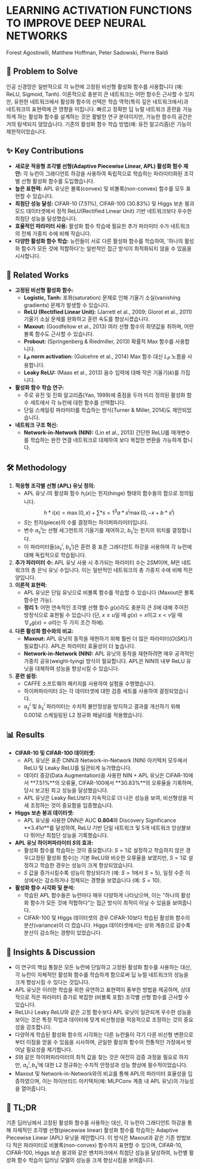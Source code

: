 # LEARNING ACTIVATION FUNCTIONS TO IMPROVE DEEP NEURAL NETWORKS

Forest Agostinelli, Matthew Hoffman, Peter Sadowski, Pierre Baldi

## 🧩 Problem to Solve

인공 신경망은 일반적으로 각 뉴런에 고정된 비선형 활성화 함수를 사용합니다 (예: ReLU, Sigmoid, Tanh). 이론적으로 충분히 큰 네트워크는 어떤 함수든 근사할 수 있지만, 유한한 네트워크에서 활성화 함수의 선택은 학습 역학(특히 깊은 네트워크에서)과 네트워크의 표현력에 큰 영향을 미칩니다. 빠르고 정확한 딥 뉴럴 네트워크 훈련을 가능하게 하는 활성화 함수를 설계하는 것은 활발한 연구 분야이지만, 가능한 함수의 공간은 거의 탐색되지 않았습니다. 기존의 활성화 함수 학습 방법(예: 유전 알고리즘)은 기능이 제한적이었습니다.

## ✨ Key Contributions

- **새로운 적응형 조각별 선형(Adaptive Piecewise Linear, APL) 활성화 함수 제안:** 각 뉴런이 그래디언트 하강을 사용하여 독립적으로 학습하는 파라미터화된 조각별 선형 활성화 함수를 도입했습니다.
- **높은 표현력:** APL 유닛은 볼록(convex) 및 비볼록(non-convex) 함수를 모두 표현할 수 있습니다.
- **최첨단 성능 달성:** CIFAR-10 (7.51%), CIFAR-100 (30.83%) 및 Higgs 보손 붕괴 모드 데이터셋에서 정적 ReLU(Rectified Linear Unit) 기반 네트워크보다 우수한 최첨단 성능을 달성했습니다.
- **효율적인 파라미터 사용:** 활성화 함수 학습에 필요한 추가 파라미터 수가 네트워크의 전체 가중치 수에 비해 작습니다.
- **다양한 활성화 함수 학습:** 뉴런들이 서로 다른 활성화 함수를 학습하여, '하나의 활성화 함수가 모든 것에 적합하다'는 일반적인 접근 방식이 최적화되지 않을 수 있음을 시사합니다.

## 📎 Related Works

- **고정된 비선형 활성화 함수:**
  - **Logistic, Tanh:** 포화(saturation) 문제로 인해 기울기 소실(vanishing gradients) 문제가 발생할 수 있습니다.
  - **ReLU (Rectified Linear Unit):** (Jarrett et al., 2009; Glorot et al., 2011) 기울기 소실 문제를 완화하고 훈련 속도를 향상시켰습니다.
  - **Maxout:** (Goodfellow et al., 2013) 여러 선형 함수의 최댓값을 취하며, 어떤 볼록 함수도 근사할 수 있습니다.
  - **Probout:** (Springenberg & Riedmiller, 2013) 확률적 Max 함수를 사용합니다.
  - **$L_P$ norm activation:** (Gulcehre et al., 2014) Max 함수 대신 $L_P$ 노름을 사용합니다.
  - **Leaky ReLU:** (Maas et al., 2013) 음수 입력에 대해 작은 기울기($k$)를 가집니다.
- **활성화 함수 학습 연구:**
  - 주로 유전 및 진화 알고리즘(Yao, 1999)에 중점을 두어 미리 정의된 활성화 함수 세트에서 각 뉴런에 대한 함수를 선택합니다.
  - 단일 스케일링 파라미터를 학습하는 방식(Turner & Miller, 2014)도 제안되었습니다.
- **네트워크 구조 혁신:**
  - **Network-in-Network (NIN):** (Lin et al., 2013) 간단한 ReLU를 매개변수를 학습하는 완전 연결 네트워크로 대체하여 보다 복잡한 변환을 가능하게 합니다.

## 🛠️ Methodology

1. **적응형 조각별 선형 (APL) 유닛 정의:**
   - APL 유닛 $i$의 활성화 함수 $h_i(x)$는 힌지(hinge) 형태의 함수들의 합으로 정의됩니다.
     $$ h*i(x) = \max(0, x) + \sum*{s=1}^{S} a*{s}^{i} \max(0, -x + b*{s}^{i}) $$
   - $S$는 힌지(piece)의 수를 결정하는 하이퍼파라미터입니다.
   - 변수 $a_{s}^{i}$는 선형 세그먼트의 기울기를 제어하고, $b_{s}^{i}$는 힌지의 위치를 결정합니다.
   - 이 파라미터들($a_{s}^{i}$, $b_{s}^{i}$)은 훈련 중 표준 그래디언트 하강을 사용하여 각 뉴런에 대해 독립적으로 학습됩니다.
2. **추가 파라미터 수:** APL 유닛 사용 시 추가되는 파라미터 수는 $2SM$이며, $M$은 네트워크의 총 은닉 유닛 수입니다. 이는 일반적인 네트워크의 총 가중치 수에 비해 적은 양입니다.
3. **이론적 표현력:**
   - APL 유닛은 단일 유닛으로 비볼록 함수를 학습할 수 있습니다 (Maxout은 볼록 함수만 가능).
   - **정리 1:** 어떤 연속적인 조각별 선형 함수 $g(x)$라도 충분히 큰 $S$에 대해 주어진 방정식으로 표현될 수 있습니다 (단, $x \geq u$일 때 $g(x)=x$이고 $x < v$일 때 $\nabla_{x} g(x)=\alpha$라는 두 가지 조건 하에).
4. **다른 활성화 함수와의 비교:**
   - **Maxout:** APL 유닛의 동작을 재현하기 위해 훨씬 더 많은 파라미터($O(SK)$)가 필요합니다. APL은 파라미터 효율성이 더 높습니다.
   - **Network-in-Network (NIN):** APL 유닛의 동작을 재현하려면 매우 공격적인 가중치 공유(weight-tying) 방식이 필요합니다. APL은 NIN의 내부 ReLU 유닛을 대체하여 성능을 향상시킬 수 있습니다.
5. **훈련 설정:**
   - CAFFE 소프트웨어 패키지를 사용하여 실험을 수행했습니다.
   - 하이퍼파라미터 $S$는 각 데이터셋에 대한 검증 세트를 사용하여 결정되었습니다.
   - $a_{s}^{i}$ 및 $b_{s}^{i}$ 파라미터는 수치적 불안정성을 방지하고 결과를 개선하기 위해 $0.001$로 스케일링된 L2 정규화 페널티를 적용했습니다.

## 📊 Results

- **CIFAR-10 및 CIFAR-100 데이터셋:**
  - APL 유닛은 표준 CNN과 Network-in-Network (NIN) 아키텍처 모두에서 ReLU 및 Leaky ReLU를 일관되게 능가했습니다.
  - 데이터 증강(Data Augmentation)을 사용한 NIN + APL 유닛은 CIFAR-10에서 **7.51%**의 오류율, CIFAR-100에서 **30.83%**의 오류율을 기록하며, 당시 보고된 최고 성능을 달성했습니다.
  - APL 유닛은 Leaky ReLU보다 지속적으로 더 나은 성능을 보여, 비선형성을 미세 조정하는 것이 중요함을 입증했습니다.
- **Higgs 보손 붕괴 데이터셋:**
  - APL 유닛을 사용한 DNN은 AUC **0.804**와 Discovery Significance **3.41$\sigma$**를 달성하여, ReLU 기반 단일 네트워크 및 5개 네트워크 앙상블보다 뛰어난 최첨단 성능을 기록했습니다.
- **APL 유닛 하이퍼파라미터 $S$의 효과:**
  - 활성화 함수를 학습하는 것이 중요합니다: $S=1$로 설정하고 학습하지 않은 경우(고정된 활성화 함수)는 기본 ReLU와 비슷한 오류율을 보였지만, $S=1$로 설정하고 학습한 경우는 성능이 크게 향상되었습니다.
  - $S$ 값을 증가시킬수록 성능이 향상되다가 (예: $S=1$에서 $S=5$), 일정 수준 이상에서는 감소하거나 정체되는 경향을 보였습니다 (예: $S=10$).
- **활성화 함수 시각화 및 분석:**
  - 학습된 APL 함수들은 뉴런마다 매우 다양하게 나타났으며, 이는 "하나의 활성화 함수가 모든 것에 적합하다"는 접근 방식이 최적이 아닐 수 있음을 보여줍니다.
  - CIFAR-100 및 Higgs 데이터셋의 경우 CIFAR-10보다 학습된 활성화 함수의 분산(variance)이 더 컸습니다. Higgs 데이터셋에서는 상위 계층으로 갈수록 분산이 감소하는 경향이 있었습니다.

## 🧠 Insights & Discussion

- 이 연구의 핵심 통찰은 모든 뉴런에 단일하고 고정된 활성화 함수를 사용하는 대신, 각 뉴런이 자체적인 활성화 함수를 학습하게 함으로써 딥 뉴럴 네트워크의 성능을 크게 향상시킬 수 있다는 것입니다.
- APL 유닛은 이러한 학습을 위한 유연하고 표현력이 풍부한 방법을 제공하며, 상대적으로 적은 파라미터 증가로 복잡한 (비볼록 포함) 조각별 선형 함수를 근사할 수 있습니다.
- ReLU나 Leaky ReLU와 같은 고정 함수보다 APL 유닛이 일관되게 우수한 성능을 보이는 것은 특정 작업과 데이터에 맞게 비선형성을 적응적으로 조정하는 것의 중요성을 강조합니다.
- 다양하게 학습된 활성화 함수의 시각화는 다른 뉴런들이 각기 다른 비선형 변환으로부터 이점을 얻을 수 있음을 시사하며, 균일한 활성화 함수의 전통적인 가정에서 벗어날 필요성을 제기합니다.
- $S$와 같은 하이퍼파라미터의 최적 값을 찾는 것은 여전히 검증 과정을 필요로 하지만, $a_{s}^{i}, b_{s}^{i}$에 대한 L2 정규화는 수치적 안정성과 성능 향상에 필수적이었습니다.
- Maxout 및 Network-in-Network와의 비교를 통해 APL의 파라미터 효율성을 입증하였으며, 이는 하이브리드 아키텍처(예: MLPConv 계층 내 APL 유닛)의 가능성을 열어줍니다.

## 📌 TL;DR

기존 딥러닝에서 고정된 활성화 함수를 사용하는 대신, 각 뉴런이 그래디언트 하강을 통해 자체적인 조각별 선형(piecewise linear) 활성화 함수를 학습하는 Adaptive Piecewise Linear (APL) 유닛을 제안합니다. 이 방식은 Maxout과 같은 기존 방법보다 적은 파라미터로 비볼록(non-convex) 함수까지 표현할 수 있으며, CIFAR-10, CIFAR-100, Higgs 보손 붕괴와 같은 벤치마크에서 최첨단 성능을 달성하여, 뉴런별 활성화 함수 학습이 딥러닝 모델의 성능을 크게 향상시킴을 보여줍니다.
